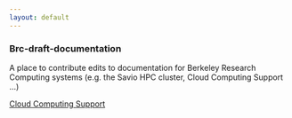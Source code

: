 ```yaml
---
layout: default
---
```


### Brc-draft-documentation

A place to contribute edits to documentation for Berkeley Research Computing systems (e.g. the Savio HPC cluster, Cloud Computing Support ...)

[Cloud Computing Support](https://ucberkeley.github.io/brc-draft-documentation/cloud.html)
